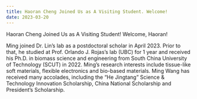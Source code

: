 ```yaml
---
title: Haoran Cheng Joined Us as A Visiting Student. Welcome!
date: 2023-03-20
---
```


Haoran Cheng Joined Us as A Visiting Student! Welcome, Haoran!

<!--more-->

Ming joined Dr. Lin’s lab as a postdoctoral scholar in April 2023. Prior to that, he studied at Prof. ‪Orlando J. Rojas’s lab (UBC) for 1 year and received his Ph.D. in biomass science and engineering from South China University of Technology (SCUT) in 2022. Ming’s research interests include tissue-like soft materials, flexible electronics and bio-based materials. Ming Wang has received many accolades, including the “He Jingtang” Science & Technology Innovation Scholarship, China National Scholarship and President’s Scholarship.
